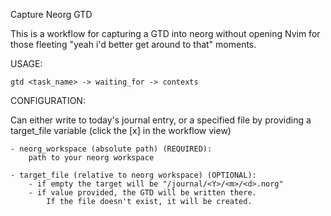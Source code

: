 Capture Neorg GTD

This is a workflow for capturing a GTD into neorg without opening Nvim for those fleeting "yeah i'd better get around to that" moments.

USAGE:

	gtd <task_name> -> waiting_for -> contexts


CONFIGURATION:

Can either write to today's journal entry, or a specified file by providing a target_file variable (click the [x] in the workflow view)

	- neorg_workspace (absolute path) (REQUIRED):
		path to your neorg workspace
	
	- target_file (relative to neorg workspace) (OPTIONAL):
		- if empty the target will be "/journal/<Y>/<m>/<d>.norg"
		- if value provided, the GTD will be written there.
			If the file doesn't exist, it will be created.
